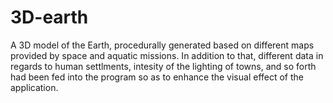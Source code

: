 # 3D-earth
A 3D model of the Earth, procedurally generated based on different maps provided by space and aquatic missions. In addition to that, different data in regards to human settlments, intesity of the lighting of towns, and so forth had been fed into the program so as to enhance the visual effect of the application.
